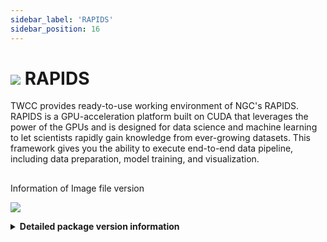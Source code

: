 ```yaml
---
sidebar_label: 'RAPIDS'
sidebar_position: 16
---
```


# <img class="ccsimgicon" src='https://cos.twcc.ai/SYS-MANUAL/uploads/upload_bb968fa9146487087f1c4634929d931f.png' /> RAPIDS

TWCC provides ready-to-use working environment of NGC's RAPIDS. RAPIDS is a GPU-acceleration platform built on CUDA that leverages the power of the GPUs and is designed for data science and machine learning to let scientists rapidly gain knowledge from ever-growing datasets. This framework gives you the ability to execute end-to-end data pipeline, including data preparation, model training, and visualization.

## <i class="fa fa-sticky-note" aria-hidden="true"></i>
<span class="ccsimglist">Information of Image file version
</span> 

![](https://cos.twcc.ai/SYS-MANUAL/uploads/upload_fecc114b4d5558bb74391e31d72f91fa.png)


<details class="docspoiler">

<summary><b>Detailed package version information</b></summary>

- [NGC RAPIDS](https://ngc.nvidia.com/catalog/containers/nvidia:rapidsai:rapidsai)

</details>